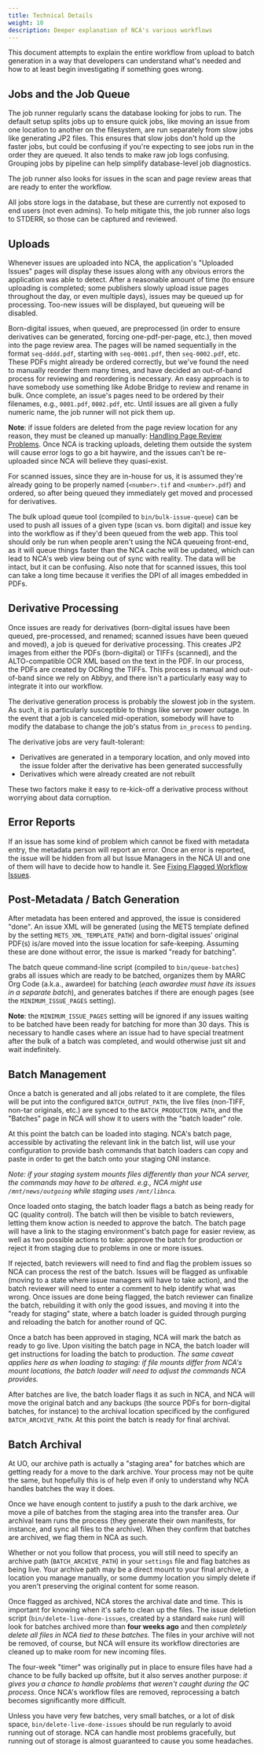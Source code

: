```yaml
---
title: Technical Details
weight: 10
description: Deeper explanation of NCA's various workflows
---
```


This document attempts to explain the entire workflow from upload to batch
generation in a way that developers can understand what's needed and how to at
least begin investigating if something goes wrong.

## Jobs and the Job Queue

The job runner regularly scans the database looking for jobs to run. The
default setup splits jobs up to ensure quick jobs, like moving an issue from
one location to another on the filesystem, are run separately from slow jobs
like generating JP2 files. This ensures that slow jobs don't hold up the
faster jobs, but could be confusing if you're expecting to see jobs run in the
order they are queued. It also tends to make raw job logs confusing. Grouping
jobs by pipeline can help simplify database-level job diagnostics.

The job runner also looks for issues in the scan and page review areas that
are ready to enter the workflow.

All jobs store logs in the database, but these are currently not exposed to end
users (not even admins). To help mitigate this, the job runner also logs to
STDERR, so those can be captured and reviewed.

## Uploads

Whenever issues are uploaded into NCA, the application's "Uploaded Issues"
pages will display these issues along with any obvious errors the application
was able to detect. After a reasonable amount of time (to ensure uploading is
completed; some publishers slowly upload issue pages throughout the day, or
even multiple days), issues may be queued up for processing. Too-new issues
will be displayed, but queueing will be disabled.

Born-digital issues, when queued, are preprocessed (in order to ensure
derivatives can be generated, forcing one-pdf-per-page, etc.), then moved into
the page review area. The pages will be named sequentially in the format
`seq-dddd.pdf`, starting with `seq-0001.pdf`, then `seq-0002.pdf`, etc. These
PDFs might already be ordered correctly, but we've found the need to manually
reorder them many times, and have decided an out-of-band process for reviewing
and reordering is necessary. An easy approach is to have somebody use
something like Adobe Bridge to review and rename in bulk. Once complete, an
issue's pages need to be ordered by their filenames, e.g., `0001.pdf`,
`0002.pdf`, etc. Until issues are all given a fully numeric name, the job
runner will not pick them up.

**Note**: if issue folders are deleted from the page review location for any
reason, they must be cleaned up manually: [Handling Page Review Problems][1].
Once NCA is tracking uploads, deleting them outside the system will cause error
logs to go a bit haywire, and the issues can't be re-uploaded since NCA will
believe they quasi-exist.

[1]: <{{% ref "handling-page-review-problems" %}}>

For scanned issues, since they are in-house for us, it is assumed they're
already going to be properly named (`<number>.tif` and `<number>.pdf`) and
ordered, so after being queued they immediately get moved and processed for
derivatives.

The bulk upload queue tool (compiled to `bin/bulk-issue-queue`) can be used to
push all issues of a given type (scan vs. born digital) and issue key into the
workflow as if they'd been queued from the web app. This tool should only be
run when people aren't using the NCA queueing front-end, as it will queue
things faster than the NCA cache will be updated, which can lead to NCA's web
view being out of sync with reality. The data will be intact, but it can be
confusing. Also note that for scanned issues, this tool can take a long time
because it verifies the DPI of all images embedded in PDFs.

## Derivative Processing

Once issues are ready for derivatives (born-digital issues have been queued,
pre-processed, and renamed; scanned issues have been queued and moved), a job
is queued for derivative processing. This creates JP2 images from either the
PDFs (born-digital) or TIFFs (scanned), and the ALTO-compatible OCR XML based
on the text in the PDF. In our process, the PDFs are created by OCRing the
TIFFs. This process is manual and out-of-band since we rely on Abbyy, and
there isn't a particularly easy way to integrate it into our workflow.

The derivative generation process is probably the slowest job in the system.
As such, it is particularly susceptible to things like server power outage. In
the event that a job is canceled mid-operation, somebody will have to modify
the database to change the job's status from `in_process` to `pending`.

The derivative jobs are very fault-tolerant:

- Derivatives are generated in a temporary location, and only moved into the
  issue folder after the derivative has been generated successfully
- Derivatives which were already created are not rebuilt

These two factors make it easy to re-kick-off a derivative process without
worrying about data corruption.

## Error Reports

If an issue has some kind of problem which cannot be fixed with metadata entry,
the metadata person will report an error. Once an error is reported, the issue
will be hidden from all but Issue Managers in the NCA UI and one of them will
have to decide how to handle it. See [Fixing Flagged Workflow Issues][2].

[2]: <{{% ref "fixing-flagged-workflow-issues" %}}>

## Post-Metadata / Batch Generation

After metadata has been entered and approved, the issue is considered "done".
An issue XML will be generated (using the METS template defined by the setting
`METS_XML_TEMPLATE_PATH`) and born-digital issues' original PDF(s) is/are moved
into the issue location for safe-keeping. Assuming these are done without
error, the issue is marked "ready for batching".

The batch queue command-line script (compiled to `bin/queue-batches`) grabs all
issues which are ready to be batched, organizes them by MARC Org Code (a.k.a.,
awardee) for batching (*each awardee must have its issues in a separate
batch*), and generates batches if there are enough pages (see the
`MINIMUM_ISSUE_PAGES` setting).

**Note**: the `MINIMUM_ISSUE_PAGES` setting will be ignored if any issues
waiting to be batched have been ready for batching for more than 30 days. This
is necessary to handle cases where an issue had to have special treatment after
the bulk of a batch was completed, and would otherwise just sit and wait
indefinitely.

## Batch Management

Once a batch is generated and all jobs related to it are complete, the files
will be put into the configured `BATCH_OUTPUT_PATH`, the live files (non-TIFF,
non-tar originals, etc.) are synced to the `BATCH_PRODUCTION_PATH`, and the
"Batches" page in NCA will show it to users with the "batch loader" role.

At this point the batch can be loaded into staging. NCA's batch page,
accessible by activating the relevant link in the batch list, will use your
configuration to provide bash commands that batch loaders can copy and paste in
order to get the batch onto your staging ONI instance.

*Note: if your staging system mounts files differently than your NCA
server, the commands may have to be altered. e.g., NCA might use
`/mnt/news/outgoing` while staging uses `/mnt/libnca`.*

Once loaded onto staging, the batch loader flags a batch as being ready for QC
(quality control). The batch will then be visible to batch reviewers, letting
them know action is needed to approve the batch. The batch page will have a
link to the staging environment's batch page for easier review, as well as two
possible actions to take: approve the batch for production or reject it from
staging due to problems in one or more issues.

If rejected, batch reviewers will need to find and flag the problem issues so
NCA can process the rest of the batch. Issues will be flagged as unfixable
(moving to a state where issue managers will have to take action), and the
batch reviewer will need to enter a comment to help identify what was wrong.
Once issues are done being flagged, the batch reviewer can finalize the batch,
rebuilding it with only the good issues, and moving it into the "ready for
staging" state, where a batch loader is guided through purging and reloading
the batch for another round of QC.

Once a batch has been approved in staging, NCA will mark the batch as ready to
go live. Upon visiting the batch page in NCA, the batch loader will get
instructions for loading the batch to production. *The same caveat applies here
as when loading to staging: if file mounts differ from NCA's mount locations,
the batch loader will need to adjust the commands NCA provides.*

After batches are live, the batch loader flags it as such in NCA, and NCA will
move the original batch and any backups (the source PDFs for born-digital
batches, for instance) to the archival location specificed by the configured
`BATCH_ARCHIVE_PATH`. At this point the batch is ready for final archival.

## Batch Archival

At UO, our archive path is actually a "staging area" for batches which are
getting ready for a move to the dark archive. Your process may not be quite the
same, but hopefully this is of help even if only to understand why NCA handles
batches the way it does.

Once we have enough content to justify a push to the dark archive, we move a
pile of batches from the staging area into the transfer area. Our archival team
runs the process (they generate their own manifests, for instance, and sync all
files to the archive). When they confirm that batches are archived, we flag
them in NCA as such.

Whether or not you follow that process, you will still need to specify an
archive path (`BATCH_ARCHIVE_PATH`) in your `settings` file and flag batches as
being live. Your archive path may be a direct mount to your final archive, a
location you manage manually, or some dummy location you simply delete if you
aren't preserving the original content for some reason.

Once flagged as archived, NCA stores the archival date and time. This is
important for knowing when it's safe to clean up the files. The issue deletion
script (`bin/delete-live-done-issues`, created by a standard `make` run) will
look for batches archived more than **four weeks ago** and then *completely
delete all files in NCA tied to these batches*. The files in your archive will
not be removed, of course, but NCA will ensure its workflow directories are
cleaned up to make room for new incoming files.

The four-week "timer" was originally put in place to ensure files have had a
chance to be fully backed up offsite, but it also serves another purpose: *it
gives you a chance to handle problems that weren't caught during the QC
process*. Once NCA's workflow files are removed, reprocessing a batch becomes
significantly more difficult.

Unless you have very few batches, very small batches, or a lot of disk space,
`bin/delete-live-done-issues` should be run regularly to avoid running out of
storage. NCA can handle most problems gracefully, but running out of storage
is almost guaranteed to cause you some headaches.
